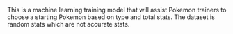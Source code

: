 This is a machine learning training model that will assist Pokemon trainers to choose a starting Pokemon based on type and total stats. The dataset is random stats which are not accurate stats. 

